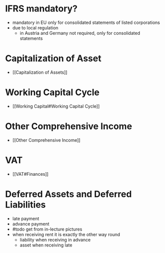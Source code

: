 # IFRS mandatory?
- mandatory in EU only for consolidated statements of listed corporations
- due to local regulation
	- in Austria and Germany not required, only for consolidated statements
# Capitalization of Asset
- [[Capitalization of Assets]]
# Working Capital Cycle
- [[Working Capital#Working Capital Cycle]]
# Other Comprehensive Income
- [[Other Comprehensive Income]]
# VAT
- [[VAT#Finances]]
# Deferred Assets and Deferred Liabilities
- late payment
- advance payment
- #todo get from in-lecture pictures
- when receiving rent it is exactly the other way round
	- liability when receiving in advance
	- asset when receiving late
